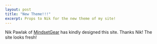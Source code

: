 ```yaml
---
layout: post
title: "New Theme!!!"
excerpt: Props to Nik for the new theme of my site!
---
```


Nik Pawlak of [MindsetGear](http://mindsetgear.com/) has kindly designed this site. Thanks Nik! The site looks fresh!